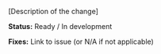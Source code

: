 [Description of the change]

**Status:** Ready / In development

**Fixes:** Link to issue (or N/A if not applicable)
